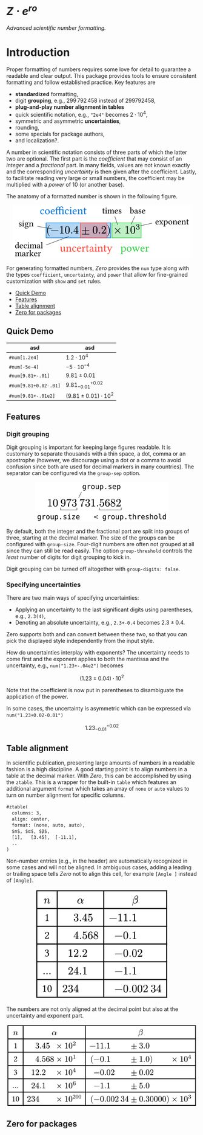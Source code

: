 
# $Z\cdot e^{ro}$


_Advanced scientific number formatting._

# Introduction

Proper formatting of numbers requires some love for detail to guarantee a readable and clear output. This package provides tools to ensure consistent formatting and follow established practice. Key features are
- **standardized** formatting,
- digit **grouping**, e.g., $299\,792\,458$ instead of $299792458$,
- **plug-and-play number alignment in tables**
- quick scientific notation, e.g., `"2e4"` becomes $2\cdot10^4$,
- symmetric and asymmetric **uncertainties**,
- rounding,
- some specials for package authors,
- and localization?. 

A number in scientific notation consists of three parts of which the latter two are optional. The first part is the _coefficient_ that may consist of an _integer_ and a _fractional_ part. In many fields, values are not known exactly and the corresponding _uncertainty_ is then given after the coefficient. Lastly, to facilitate reading very large or small numbers, the coefficient may be multiplied with a _power_ of 10 (or another base). 

The anatomy of a formatted number is shown in the following figure.

<p align="center">
  <img alt="Anatomy of a formatted number" src="docs/figures/anatomy.svg">
</p>

For generating formatted numbers, *Zero* provides the `num` type along with the types `coefficient`, `uncertainty`, and `power` that allow for fine-grained customization with `show` and `set` rules. 

- [Quick Demo](#quick-demo)
- [Features](#features)
- [Table alignment](#table-alignment)
- [Zero for packages](#zero-for-packages)

## Quick Demo

| asd | asd|
|-----|----|
| `#num[1.2e4]`        | $1.2\cdot 10^4$  |
| `#num[-5e-4]`        | $-5\cdot 10^{-4}$|
| `#num[9.81+-.01]`    | $9.81\pm 0.01$  |
| `#num[9.81+0.02-.01]`| $9.81^{+0.02}_{-0.01}$|
| `#num[9.81+-.01e2]`      | $(9.81\pm0.01)\cdot 10^2$|





## Features
### Digit grouping

Digit grouping is important for keeping large figures readable. It is customary to separate thousands with a thin space, a dot, comma or an apostrophe (however, we discourage using a dot or a comma to avoid confusion since both are used for decimal markers in many countries). The separator can be configured via the `group-sep` option. 


<p align="center">
  <img alt="Digit grouping" src="docs/figures/grouping.svg">
</p>

By default, both the integer and the fractional part are split into groups of three, starting at the decimal marker. The size of the groups can be configured with `group-size`. Four-digit numbers are often not grouped at all since they can still be read easily. The option `group-threshold` controls the _least_ number of digits for digit grouping to kick in. 

Digit grouping can be turned off altogether with `group-digits: false`. 

### Specifying uncertainties

There are two main ways of specifying uncertainties:
- Applying an uncertainty to the last significant digits using parentheses, e.g., `2.3(4)`,
- Denoting an absolute uncertainty, e.g., `2.3+-0.4` becomes $2.3\pm0.4$. 

Zero supports both and can convert between these two, so that you can pick the displayed style independently from the input style. 

How do uncertainties interplay with exponents? The uncertainty needs to come first and the exponent applies to both the mantissa and the uncertainty, e.g., `num("1.23+-.04e2")` becomes

$$ (1.23\pm0.04)\cdot 10^2 $$

Note that the coefficient is now put in parentheses to disambiguate the application of the power. 

In some cases, the uncertainty is asymmetric which can be expressed via `num("1.23+0.02-0.01")`

$$ 1.23^{+0.02}_{-0.01} $$

## Table alignment

In scientific publication, presenting large amounts of numbers in a readable fashion is a high discipline. A good starting point is to align numbers in a table at the decimal marker. With _Zero_, this can be accomplished by using the `ztable`. This is a wrapper for the built-in `table` which features an additional argument `format` which takes an array of `none` or `auto` values to turn on number alignment for specific columns. 


```typ
#ztable(
  columns: 3,
  align: center,
  format: (none, auto, auto),
  $n$, $α$, $β$,
  [1],   [3.45],  [-11.1],
  ..
)
```

Non-number entries (e.g., in the header) are automatically recognized in some cases and will not be aligned. In ambiguous cases, adding a leading or trailing space tells _Zero_ not to align this cell, for example `[Angle ]` instead of `[Angle]`. 


<p align="center">
  <img alt="Number alignment in tables" src="docs/figures/table1.svg">
</p>

The numbers are not only aligned at the decimal point but also at the uncertainty and exponent part. 


<p align="center">
  <img alt="Advanced number alignment in tables" src="docs/figures/table2.svg">
</p>


## Zero for packages
